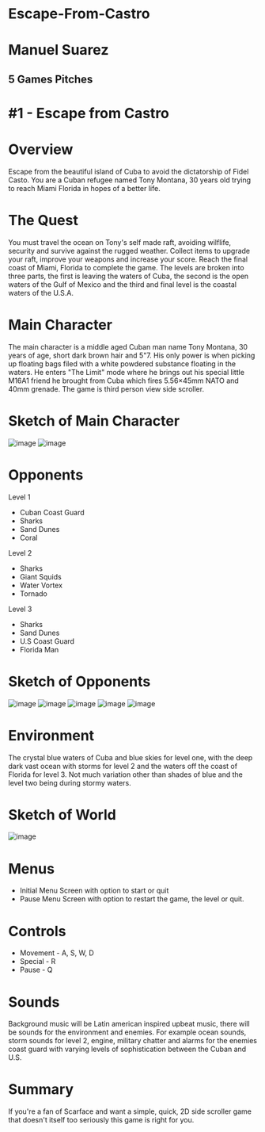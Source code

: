 # Escape-From-Castro
# Manuel Suarez
## 5 Games Pitches 
# #1 - Escape from Castro
# Overview
Escape from the beautiful island of Cuba to avoid the dictatorship of Fidel Casto. You are a Cuban refugee named Tony Montana, 30 years old trying to reach Miami Florida in hopes of a better life.

# The Quest
You must travel the ocean on Tony's self made raft, avoiding wilflife, security and survive against the rugged weather. Collect items to upgrade your raft, improve your weapons and increase your score. Reach the final coast of Miami, Florida to complete the game. The levels are broken into three parts, the first is leaving the waters of Cuba, the second is the open waters of the Gulf of Mexico and the third and final level is the coastal waters of the U.S.A.

# Main Character
The main character is a middle aged Cuban man name Tony Montana, 30 years of age, short dark brown hair and 5"7. His only power is when picking up floating bags filed with a white powdered substance floating in the waters. He enters "The Limit" mode where he brings out his special little M16A1 friend he brought from Cuba which fires 5.56×45mm NATO and 40mm grenade. The game is third person view side scroller.

# Sketch of Main Character
![image](https://github.com/CanadianZombie/Escape-From-Castro/assets/82544173/6b12af84-5257-493d-98a3-7e1209f12f2b)
![image](https://github.com/CanadianZombie/Escape-From-Castro/assets/82544173/e857088f-80a3-470d-b33c-160d2912a605)

# Opponents
Level 1
- Cuban Coast Guard
- Sharks
- Sand Dunes
- Coral

Level 2
- Sharks
- Giant Squids
- Water Vortex
- Tornado

Level 3
- Sharks
- Sand Dunes
- U.S Coast Guard
- Florida Man

# Sketch of Opponents
![image](https://github.com/CanadianZombie/Escape-From-Castro/assets/82544173/05ea413e-dbf2-420e-bd42-a49217b27911)
![image](https://github.com/CanadianZombie/Escape-From-Castro/assets/82544173/b74a67cc-d849-4094-9515-2aa3c19945b1)
![image](https://github.com/CanadianZombie/Escape-From-Castro/assets/82544173/b115a205-c846-4a7e-9b48-6eb5fea3628b)
![image](https://github.com/CanadianZombie/Escape-From-Castro/assets/82544173/4357ffd9-2b10-4573-8462-790ee811df5e)
![image](https://github.com/CanadianZombie/Escape-From-Castro/assets/82544173/ce5b8935-53fd-4546-a630-dd7ec1be4b06)

# Environment
The crystal blue waters of Cuba and blue skies for level one, with the deep dark vast ocean with storms for level 2 and the waters off the coast of Florida for level 3. Not much variation other than shades of blue and the level two being during stormy waters.

# Sketch of World
![image](https://github.com/CanadianZombie/Escape-From-Castro/assets/82544173/042938bd-644d-4bdb-b72e-34d69ab5c22a)

# Menus
- Initial Menu Screen with option to start or quit
- Pause Menu Screen with option to restart the game, the level or quit.

# Controls
- Movement - A, S, W, D
- Special - R
- Pause - Q

# Sounds
Background music will be Latin american inspired upbeat music, there will be sounds for the environment and enemies. For example ocean sounds, storm sounds for level 2, engine, military chatter and alarms for the enemies coast guard with varying levels of sophistication between the Cuban and U.S.

# Summary
If you're a fan of Scarface and want a simple, quick, 2D side scroller game that doesn't itself too seriously this game is right for you.
